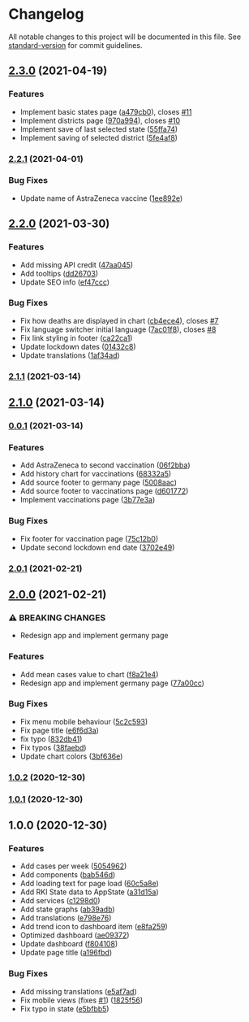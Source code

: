 # Changelog

All notable changes to this project will be documented in this file. See [standard-version](https://github.com/conventional-changelog/standard-version) for commit guidelines.

## [2.3.0](https://github.com/beyerleinf/rki-covid-dashboard/compare/v2.2.1...v2.3.0) (2021-04-19)


### Features

* Implement basic states page ([a479cb0](https://github.com/beyerleinf/rki-covid-dashboard/commit/a479cb033c0048594bcd2c0b99363838682698d3)), closes [#11](https://github.com/beyerleinf/rki-covid-dashboard/issues/11)
* Implement districts page ([970a994](https://github.com/beyerleinf/rki-covid-dashboard/commit/970a9940043ed3c53695fee2e0f08dfdf7054779)), closes [#10](https://github.com/beyerleinf/rki-covid-dashboard/issues/10)
* Implement save of last selected state ([55ffa74](https://github.com/beyerleinf/rki-covid-dashboard/commit/55ffa7457929093e2de1d4630e48d362f4d74b40))
* Implement saving of selected district ([5fe4af8](https://github.com/beyerleinf/rki-covid-dashboard/commit/5fe4af85cc86b6a06a051fbf419d493cca2f9cd2))

### [2.2.1](https://github.com/beyerleinf/rki-covid-dashboard/compare/v2.2.0...v2.2.1) (2021-04-01)


### Bug Fixes

* Update name of AstraZeneca vaccine ([1ee892e](https://github.com/beyerleinf/rki-covid-dashboard/commit/1ee892eacca22e72e6f353d9c0f94a7579b8861d))

## [2.2.0](https://github.com/beyerleinf/rki-covid-dashboard/compare/v2.1.1...v2.2.0) (2021-03-30)


### Features

* Add missing API credit ([47aa045](https://github.com/beyerleinf/rki-covid-dashboard/commit/47aa045855818075b4a409749fd57cfced7d4727))
* Add tooltips ([dd26703](https://github.com/beyerleinf/rki-covid-dashboard/commit/dd26703b8d382c238e2475cadf55483da76c4358))
* Update SEO info ([ef47ccc](https://github.com/beyerleinf/rki-covid-dashboard/commit/ef47cccd21ef04b586b108ee2034e8485a1fad38))


### Bug Fixes

* Fix how deaths are displayed in chart ([cb4ece4](https://github.com/beyerleinf/rki-covid-dashboard/commit/cb4ece43f1b88e4d5a2b3983f55e6608bde8bbee)), closes [#7](https://github.com/beyerleinf/rki-covid-dashboard/issues/7)
* Fix language switcher initial language ([7ac01f8](https://github.com/beyerleinf/rki-covid-dashboard/commit/7ac01f8ff21b8dc837fcf3d7efc32526dee06168)), closes [#8](https://github.com/beyerleinf/rki-covid-dashboard/issues/8)
* Fix link styling in footer ([ca22ca1](https://github.com/beyerleinf/rki-covid-dashboard/commit/ca22ca114d8408b11ad4b33ec738bb70a785519f))
* Update lockdown dates ([01432c8](https://github.com/beyerleinf/rki-covid-dashboard/commit/01432c8e187c431227a6e996d7727aa9cffc60b8))
* Update translations ([1af34ad](https://github.com/beyerleinf/rki-covid-dashboard/commit/1af34adac6d4b51018e252646380e03225e2df73))

### [2.1.1](https://github.com/beyerleinf/rki-covid-dashboard/compare/v2.1.0...v2.1.1) (2021-03-14)

## [2.1.0](https://github.com/beyerleinf/rki-covid-dashboard/compare/v0.0.1...v2.1.0) (2021-03-14)

### [0.0.1](https://github.com/beyerleinf/rki-covid-dashboard/compare/v2.0.1...v0.0.1) (2021-03-14)


### Features

* Add AstraZeneca to second vaccination ([06f2bba](https://github.com/beyerleinf/rki-covid-dashboard/commit/06f2bba863686b86bee1e7818ee709bb6e3c921b))
* Add history chart for vaccinations ([68332a5](https://github.com/beyerleinf/rki-covid-dashboard/commit/68332a5adfbddcc45e29ad17c276c59478366e6a))
* Add source footer to germany page ([5008aac](https://github.com/beyerleinf/rki-covid-dashboard/commit/5008aac15f3ce34256a9d765d8b6f59e504ba9b4))
* Add source footer to vaccinations page ([d601772](https://github.com/beyerleinf/rki-covid-dashboard/commit/d601772e9d29429b166f5a7e77c75d6c3ceb4264))
* Implement vaccinations page ([3b77e3a](https://github.com/beyerleinf/rki-covid-dashboard/commit/3b77e3a433f292f578397ebb84943dcdf49ca22c))


### Bug Fixes

* Fix footer for vaccination page ([75c12b0](https://github.com/beyerleinf/rki-covid-dashboard/commit/75c12b0ecbaf070f0ce0e878040fe41cc8b2d483))
* Update second lockdown end date ([3702e49](https://github.com/beyerleinf/rki-covid-dashboard/commit/3702e49c4fe925b1fb50b80a94d4af9a423e96b8))

### [2.0.1](https://github.com/beyerleinf/rki-covid-dashboard/compare/v2.0.0...v2.0.1) (2021-02-21)

## [2.0.0](https://github.com/beyerleinf/rki-covid-dashboard/compare/v1.0.2...v2.0.0) (2021-02-21)


### ⚠ BREAKING CHANGES

* Redesign app and implement germany page

### Features

* Add mean cases value to chart ([f8a21e4](https://github.com/beyerleinf/rki-covid-dashboard/commit/f8a21e4d24156763a2431a09667e823b977c828e))
* Redesign app and implement germany page ([77a00cc](https://github.com/beyerleinf/rki-covid-dashboard/commit/77a00cc90b03b297bed669a88980a5eb19818ee6))


### Bug Fixes

* Fix menu mobile behaviour ([5c2c593](https://github.com/beyerleinf/rki-covid-dashboard/commit/5c2c59358f6939d771b04a2c7b7c6e4793c36766))
* Fix page title ([e6f6d3a](https://github.com/beyerleinf/rki-covid-dashboard/commit/e6f6d3a9f05d0a1f7ea2d409ec405cb3ded68306))
* fix typo ([832db41](https://github.com/beyerleinf/rki-covid-dashboard/commit/832db413316853cd983686600e8cf65af0be32e6))
* Fix typos ([38faebd](https://github.com/beyerleinf/rki-covid-dashboard/commit/38faebd6ecc764d6fb6f952f13a85f4cf332eef1))
* Update chart colors ([3bf636e](https://github.com/beyerleinf/rki-covid-dashboard/commit/3bf636e1f9a4be9fae86d797ff7e7c6c9b4eaa7e))

### [1.0.2](https://github.com/beyerleinf/rki-covid-dashboard/compare/v1.0.1...v1.0.2) (2020-12-30)

### [1.0.1](https://github.com/beyerleinf/rki-covid-dashboard/compare/v1.0.0...v1.0.1) (2020-12-30)

## 1.0.0 (2020-12-30)


### Features

* Add cases per week ([5054962](https://github.com/beyerleinf/rki-covid-dashboard/commit/5054962cc193200462cd3912ea7bae249d5dd5ca))
* Add components ([bab546d](https://github.com/beyerleinf/rki-covid-dashboard/commit/bab546ddf93390770c26c66193bd508a4e09cb9e))
* Add loading text for page load ([60c5a8e](https://github.com/beyerleinf/rki-covid-dashboard/commit/60c5a8e6dedb222e637a88ad70d287971d7d021f))
* Add RKI State data to AppState ([a31d15a](https://github.com/beyerleinf/rki-covid-dashboard/commit/a31d15ab6b00ffbfc8820a1b4cece84c26abf4c0))
* Add services ([c1298d0](https://github.com/beyerleinf/rki-covid-dashboard/commit/c1298d07b82cba5aa276c3d68632940794b35437))
* Add state graphs ([ab39adb](https://github.com/beyerleinf/rki-covid-dashboard/commit/ab39adb5c935b4ee53a4ed67f1061fc2150df26c))
* Add translations ([e798e76](https://github.com/beyerleinf/rki-covid-dashboard/commit/e798e76c7885d9935253f87109fe35f2dcdca412))
* Add trend icon to dashboard item ([e8fa259](https://github.com/beyerleinf/rki-covid-dashboard/commit/e8fa25958de042b4e41bce202383629298106c2b))
* Optimized dashboard ([ae09372](https://github.com/beyerleinf/rki-covid-dashboard/commit/ae09372eec2c4ab7d8d5679f1a612b05a4a8c886))
* Update dashboard ([f804108](https://github.com/beyerleinf/rki-covid-dashboard/commit/f80410856890af0867498296a8216ae19da62549))
* Update page title ([a196fbd](https://github.com/beyerleinf/rki-covid-dashboard/commit/a196fbdb0b1f9882a051d1d7f347f3ea78341e32))


### Bug Fixes

* Add missing translations ([e5af7ad](https://github.com/beyerleinf/rki-covid-dashboard/commit/e5af7adff29c111e86998e3cf5800f033e59bd12))
* Fix mobile views (fixes [#1](https://github.com/beyerleinf/rki-covid-dashboard/issues/1)) ([1825f56](https://github.com/beyerleinf/rki-covid-dashboard/commit/1825f569544240e8eb6243630258ede282f78089))
* Fix typo in state ([e5bfbb5](https://github.com/beyerleinf/rki-covid-dashboard/commit/e5bfbb5e4349dc306664ae6ab3c70d17eadd039f))
